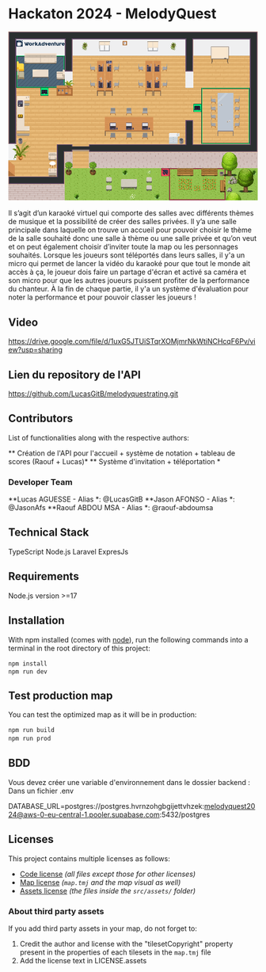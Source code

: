 # Hackaton 2024 - MelodyQuest

![map](./map.png)

Il s’agit d’un karaoké virtuel qui comporte des salles avec différents thèmes de musique et la possibilité de créer des salles privées. Il y’a une salle principale dans laquelle on trouve un accueil pour pouvoir choisir le thème de la salle souhaité donc une salle à thème ou une salle privée et qu’on veut et on peut également choisir d’inviter toute la map ou les personnages souhaités. Lorsque les joueurs sont téléportés dans leurs salles, il y'a un micro qui permet de lancer la vidéo du karaoké pour que tout le monde ait accès à ça, le joueur dois faire un partage d'écran et activé sa caméra et son micro pour que les autres joueurs puissent profiter de la performance du chanteur. À la fin de chaque partie, il y'a un système d'évaluation pour noter la performance et pour pouvoir classer les joueurs !

## Video

https://drive.google.com/file/d/1uxG5JTUiSTqrXOMjmrNkWtiNCHcqF6Pv/view?usp=sharing

## Lien du repository de l'API 

https://github.com/LucasGitB/melodyquestrating.git

## Contributors

List of functionalities along with the respective authors:

** Création de l'API pour l'accueil + système de notation + tableau de scores (Raouf + Lucas)*
** Système d'invitation + téléportation *



### Developer Team

**Lucas AGUESSE - Alias *: @LucasGitB
**Jason AFONSO - Alias *: @JasonAfs
**Raouf ABDOU MSA - Alias *: @raouf-abdoumsa


## Technical Stack

TypeScript
Node.js
Laravel
ExpresJs

## Requirements

Node.js version >=17

## Installation

With npm installed (comes with [node](https://nodejs.org/en/)), run the following commands into a terminal in the root directory of this project:

```shell
npm install
npm run dev
```

## Test production map

You can test the optimized map as it will be in production:
```sh
npm run build
npm run prod
```
## BDD

Vous devez créer une variable d'environnement dans le dossier backend :
Dans un fichier .env

DATABASE_URL=postgres://postgres.hvrnzohgbgijettvhzek:melodyquest2024@aws-0-eu-central-1.pooler.supabase.com:5432/postgres

## Licenses

This project contains multiple licenses as follows:

* [Code license](./LICENSE.code) *(all files except those for other licenses)*
* [Map license](./LICENSE.map) *(`map.tmj` and the map visual as well)*
* [Assets license](./LICENSE.assets) *(the files inside the `src/assets/` folder)*

### About third party assets

If you add third party assets in your map, do not forget to:
1. Credit the author and license with the "tilesetCopyright" property present in the properties of each tilesets in the `map.tmj` file
2. Add the license text in LICENSE.assets
